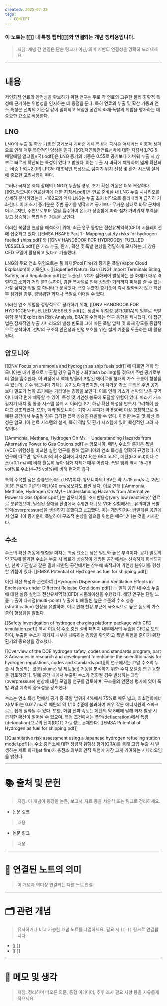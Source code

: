 ```yaml
---
created: 2025-07-25
tags:
  - CONCEPT
---
```

### 이 노트는 [[]] 내 특정 챕터[[]]와 연결되는 개념 정리용입니다.  
> 지침: 개념 간 연결은 단순 링크가 아닌, 의미 기반의 연결성을 명확히 드러내세요.  
---

# 내용

저인화점 연료의 안전성을 확보하기 위한 연구는 주로 각 연료의 고유한 물리·화확적 특성에 근거하는 위험성을 인지하는 데 중점을 둔다. 특히 연료의 누출 및 확산 거동과 연소 특성은 선박의 기관실 같이 밀폐되고 복잡한 공간의 화재·폭발의 위험을 평가하는 데 중요한 요소로 작용한다. 

## LNG 
LNG의 누출 및 확산 거동은 공기보다 가벼운 기체 특성과 극저온 액체라는 이중적 성격으로 인해 매우 복합적인 양상을 띤다. 
[[KR_저인화점연료선박에 대한 지침서(LPG & 메틸에틸 알코올)(국).pdf]]은 LNG 증기의 비중은 0.55로 공기보다 가벼워 누출 시 상부로 빠르게 확산되는 특성이 있다고 밝혔다. 이는 누출 시 바닥에 체류하며 넓게 확산되는 비중 1.52~2.0의 LPG와 대조적인 특성으로, 탐지기 위치 선정 및 환기 시스템 설계에 중요한 고려사항이 된다.

그러나 극저온 액체 상태의 LNG가 누출될 경우, 초기 확산 거동은 더욱 복잡하다. [[KR_암모니아 연료선박에 대한 지침서.pdf]]은 연료 준비실 내 LNG 누출 시나리오를 상세히 분석하였는데, -162도의 액체 LNG는 누출 초기 바닥으로 흘러내리며 급격히 기화한다. 이때 초기 증기운은 주변 공기를 냉각시켜 공기보다 무거운 상태로 바닥 근처에 머무르지만, 주변으로부터 열을 흡수하여 온도가 상승함에 따라 점차 가벼워져 부력을 갖고 상승하는 복합적인 거동을 보인다. 

이러한 복잡한 현상을 해석하기 위해, 최근 연구 동향은 전산유체역학(CFD) 시뮬레이션에 집중되고 있다. [[EMSA HSAFE Part 1 - Mapping safety risks for hydrogen-fuelled ships.pdf]]와 [[DNV HANDBOOK FOR HYDROGEN-FUELLED VESSELS.pdf]]은 가스 누출, 환기, 확산 및 폭발 현상을 정밀하게 모사하는 데 상용 CFD 모델이 활용되고 있다고 기술했다. 

LNG의 주요 연소 위험으로는 풀 화재(Pool Fire)와 증기운 폭발(Vapor Cloud Explosion)이 지목된다. [[Liquefied Natural Gas (LNG) Import Terminals Siting, Safety, and Regulation.pdf]]은 누출된 LNG가 점화되어 발생하는 풀 화재가 매우 격렬하고 소화가 거의 불가능하며, 강한 복사열로 인해 상당한 거리까지 피해를 줄 수 있는 가장 심각한 위험 중 하나라고 분석했다. 또한 누출된 증기운이 즉시 점화되지 않고 확산 후 점화될 경우, 광범위한 화재나 폭발로 이어질 수 있다.

이러한 연소 위험을 정량적으로 평가하기 위해, [[DNV HANDBOOK FOR HYDROGEN-FUELLED VESSELS.pdf]]는 정량적 위험성 평가(QRA)의 일부로 폭발 위험 분석(Explosion Risk Analysis, ERA)을 수행하는 연구 동향을 제시했다. 이 접근법은 잠재적인 누출 시나리오의 발생 빈도와 그에 따른 폭발 압력 및 화재 강도를 종합적으로 분석하여, 선박의 구조적 안전성과 인명 보호를 위한 설계 기준을 도출하는 데 활용된다.

## 암모니아
 [[DNV Focus on ammonia and hydrogen as ship fuels.pdf]] 에 따르면  액화 암모니아는 대기 중으로 누출될 경우 급격한 기화(flash boiling)를 겪으며 주변 공기로부터 열을 흡수한다. 이 과정에서 액체 방울이 포함된 에어로졸 형태의 가스 구름이 형성될 수 있는데, 순수 암모니아 기체는 공기보다 가볍지만, 이 차가운 가스 구름은 주변 공기보다 밀도가 높아 초기에는 가라앉는 경향을 보인다. 이로 인해 가스가 선박의 낮은 구역이나 바닥 면에 체류할 수 있어, 독성 및 가연성 농도에 도달할 위험이 있다. 따라서 가스 감지기 배치 및 통풍 시스템 설계 시 이러한 초기 하강 확산 특성을 반드시 고려해야 한다고 강조되었다. 또한, 액화 암모니아는 기화 시 부피가 약 850배 이상 팽창하므로 밀폐된 공간에서 누출될 경우 급격한 압력 상승을 유발할 수 있다. 이러한 누출 및 확산 특성은 암모니아 연료 시스템의 설계, 특히 격납 및 환기 시스템에 있어 핵심적인 고려 사항이다.

[[Ammonia, Methane, Hydrogen Oh My! – Understanding Hazards from Alternative Power to Gas Options.pdf]]는 암모니아, 메탄, 수소의 증기운 폭발(VCE) 위험성을 비교한 실험 연구를 통해 암모니아의 연소 특성을 명확히 규명했다. 이 연구에 따르면, 암모니아의  최소점화에너지(MIE)는 680 mJ로, 메탄(0.3 mJ)이나 수소(<0.1 mJ)에 비해 월등히 높아 점화 자체가 매우 어렵다. 폭발 범위 역시 15~28 vol%로 수소(4~75 vol%)에 비해 현저히 좁다. 

특히 주목할 점은 층류연소속도(LBV)이다. 암모니아의 LBV는 약 7~15 cm/s로, '저반응성' 연료의 기준인 메탄(40 cm/s)보다도 훨씬 낮다. 이로 인해 [[Ammonia, Methane, Hydrogen Oh My! – Understanding Hazards from Alternative Power to Gas Options.pdf]]는 암모니아를 '초저반응성(very low reactivity)' 연료로 분류했으며, 밀집된 장애물 환경에서 수행한 대규모 VCE 실험에서도 유의미한 폭발 압력(overpressure)을 생성하지 못했다고 보고했다. 이는 개방되거나 반밀폐된 공간에서 암모니아 증기운이 폭발하여 구조적 손상을 일으킬 위험은 매우 낮다는 것을 시사한다.

## 수소

수소의 확산 거동에 영향을 미치는 핵심 요소는 낮은 밀도와 높은 부력이다. 공기 밀도의 약 7%에 불과한 수소는 누출 시 빠르게 상승하여 개방된 공간에서는 신속하게 희석되지만, 선박 기관실과 같은 밀폐·제한된 공간에서는 상부에 축적되어 가연성 분위기를 형성할 위험이 있다. [[EMSA Potential of Hydrogen as fuel for shipping.pdf]]

이런 확산 특성과 관련하여 [[Hydrogen Dispersion and Ventilation Effects in Enclosures under Different Release Conditions.pdf]] 는 밀폐 공간 내 수소 누출 에 대한 실증 실험과 전산유체역학(CFD) 시뮬레이션을 수행했다. 해당 연구는 단일 노즐 누출이 다지점(multi-point) 누출에 비해 훨씬 높은 수준의 수소 성층(stratification) 현상을 유발하며, 이로 인해 천장 부근에 국소적으로 높은 농도의 가스층이 형성됨을 밝혔다. 

[[Safety investigation of hydrogen charging platform package with CFD simulation.pdf]] 역시 이동식 수소 충전 설비 패키지 내부에서의 누출을 CFD로 모의하여, 누출된 수소가 패키지 내부에 체류하는 경향을 확인하고 폭발 위험을 줄이기 위한 환기의 중요성을 강조했다.

[[Overview of the DOE hydrogen safety, codes and standards program, part 3 Advances in research and development to enhance the scientific basis for hydrogen regulations, codes and standards.pdf]]의 연구에서는 고압 수소의 누출 시 형성되는 플룸(plume) 및 제트(jet) 거동을 분석하기 위한 수치 모델링 연구 동향을 검토하였다. 밀폐 공간 내에서 누출된 수소가 점화될 경우 발생하는 과압(overpressure) 현상에 대한 모델링 연구를 검토하며, 구조물의 안전성 평가에 있어 폭발 과압 예측의 중요성을 강조했다.

수소는 연소 특성 면에서 공기 중 폭발 범위가 4%에서 75%로 매우 넓고, 최소점화에너지(MIE)는 0.017 mJ로 메탄의 약 1/10 수준에 불과하여 매우 작은 에너지원의 스파크로도 쉽게 점화될 수 있다. 또한, 화염 전파 속도는 메탄의 약 8배에 달해 화재 발생 시 급격한 확산이 일어날 수 있으며, 특정 조건에서는 폭연(deflagration)에서 폭굉(detonation)으로의 전이(DDT) 가능성도 존재한다. [[EMSA Potential of Hydrogen as fuel for shipping.pdf]]


[[Quantitative risk assessment using a Japanese hydrogen refueling station model.pdf]]는 수소 충전소에 대한 정량적 위험성 평가(QRA)를 통해 고압 누출 시 발생하는 제트 화재(jet fire)가 충전소 외부의 인적 위험에 가장 크게 기여하는 시나리오임을 밝혔다.








---

# 📚 출처 및 문헌  
> 지침: 이 개념이 등장한 논문, 보고서, 자료 등을 서술식 또는 링크로 정리하세요.

- 논문 링크
> 내용
- 논문 링크
>  내용 

---

# 🔗 연결된 노트의 의미  
> 이 개념과 의미상 연결되는 다른 노트 연결

---

# 🗂 관련 개념  
> 유사하거나 비교 가능한 개념 노트를 나열하세요. 필요 시 `[[ ]]` 링크로 연결합니다.

- [[ ]]
- [[ ]]

---

# 💬 메모 및 생각  
> 지침: 정리하며 떠오른 의문, 통합 아이디어, 추후 조사 필요 사항 등을 자유롭게 적으세요.

